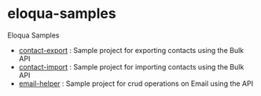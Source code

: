 eloqua-samples
=========================

Eloqua Samples

* [contact-export](https://github.com/fredsakr/eloqua-samples/tree/master/contact-export) : Sample project for exporting contacts using the Bulk API
* [contact-import](https://github.com/fredsakr/eloqua-samples/tree/master/contact-import) : Sample project for importing contacts using the Bulk API
* [email-helper](https://github.com/fredsakr/eloqua-samples/tree/master/email-helper) : Sample project for crud operations on Email using the API
